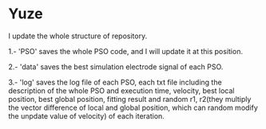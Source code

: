# Yuze
I update the whole structure of repository.

1.- 'PSO' saves the whole PSO code, and I will update it at this position. 

2.- 'data' saves the best simulation electrode signal of each PSO. 

3.- 'log' saves the log file of each PSO, each txt file including the description of the whole PSO
    and execution time, velocity, best local position, best global position, fitting result and
    random r1, r2(they multiply the vector difference of local and global position, which can random 
    modify the unpdate value of velocity) of each iteration.
